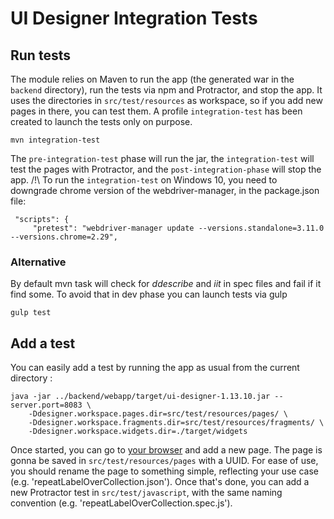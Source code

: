# UI Designer Integration Tests

## Run tests

The module relies on Maven to run the app (the generated war in the `backend` directory), run the tests via npm and Protractor, and stop the app.
It uses the directories in `src/test/resources` as workspace, so if you add new pages in there, you can test them.
A profile `integration-test` has been created to launch the tests only on purpose.

    mvn integration-test
    
The `pre-integration-test` phase will run the jar, the `integration-test` will test the pages with Protractor, and the `post-integration-phase` will stop the app.
/!\ To run the `integration-test` on Windows 10, you need to downgrade chrome version of the webdriver-manager, in the package.json file:

     "scripts": {
         "pretest": "webdriver-manager update --versions.standalone=3.11.0 --versions.chrome=2.29",

  
### Alternative
By default mvn task will check for _ddescribe_ and _iit_ in spec files and fail if it find some. To avoid that in dev phase you can launch tests via gulp

    gulp test

## Add a test

You can easily add a test by running the app as usual from the current directory : 
 
    java -jar ../backend/webapp/target/ui-designer-1.13.10.jar --server.port=8083 \
        -Ddesigner.workspace.pages.dir=src/test/resources/pages/ \
        -Ddesigner.workspace.fragments.dir=src/test/resources/fragments/ \
        -Ddesigner.workspace.widgets.dir=./target/widgets 
    
Once started, you can go to [your browser](http://localhost:8083/bonita/) and add a new page.
The page is gonna be saved in `src/test/resources/pages` with a UUID. 
For ease of use, you should rename the page to something simple, reflecting your use case (e.g. 'repeatLabelOverCollection.json').
Once that's done, you can add a new Protractor test in `src/test/javascript`, with the same naming convention (e.g. 'repeatLabelOverCollection.spec.js').

